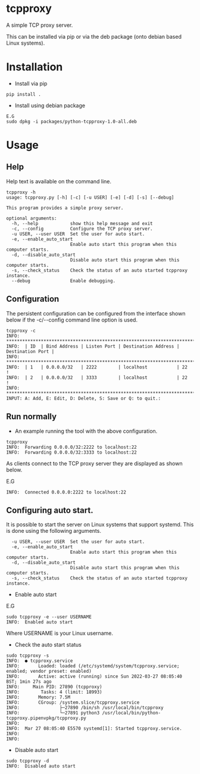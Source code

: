 # tcpproxy
A simple TCP proxy server.

This can be installed via pip or via the deb package (onto debian based Linux systems).

# Installation

- Install via pip

```
pip install .
```

- Install using debian package

```
E.G
sudo dpkg -i packages/python-tcpproxy-1.0-all.deb
```

# Usage

## Help
Help text is available on the command line.

```
tcpproxy -h
usage: tcpproxy.py [-h] [-c] [-u USER] [-e] [-d] [-s] [--debug]

This program provides a simple proxy server.

optional arguments:
  -h, --help            show this help message and exit
  -c, --config          Configure the TCP proxy server.
  -u USER, --user USER  Set the user for auto start.
  -e, --enable_auto_start
                        Enable auto start this program when this computer starts.
  -d, --disable_auto_start
                        Disable auto start this program when this computer starts.
  -s, --check_status    Check the status of an auto started tcpproxy instance.
  --debug               Enable debugging.
```

## Configuration
The persistent configuration can be configured from the interface shown below if the -c/--config command line option is used.

```
tcpproxy -c
INFO:  *****************************************************************************
INFO:  | ID  | Bind Address | Listen Port | Destination Address | Destination Port |
INFO:  *****************************************************************************
INFO:  | 1   | 0.0.0.0/32   | 2222        | localhost           | 22               !
INFO:  | 2   | 0.0.0.0/32   | 3333        | localhost           | 22               !
INFO:  *****************************************************************************
INPUT: A: Add, E: Edit, D: Delete, S: Save or Q: to quit.: 
```

## Run normally

- An example running the tool with the above configuration.

```
tcpproxy
INFO:  Forwarding 0.0.0.0/32:2222 to localhost:22
INFO:  Forwarding 0.0.0.0/32:3333 to localhost:22
```

As clients connect to the TCP proxy server they are displayed as shown below.

E.G

```
INFO:  Connected 0.0.0.0:2222 to localhost:22
```

## Configuring auto start.
It is possible to start the server on Linux systems that support systemd. This is
done using the following arguments.

```
  -u USER, --user USER  Set the user for auto start.
  -e, --enable_auto_start
                        Enable auto start this program when this computer starts.
  -d, --disable_auto_start
                        Disable auto start this program when this computer starts.
  -s, --check_status    Check the status of an auto started tcpproxy instance.
```

- Enable auto start

E.G

```
sudo tcpproxy -e --user USERNAME 
INFO:  Enabled auto start  
```

Where USERNAME is your Linux username.

- Check the auto start status

```
sudo tcpproxy -s
INFO:  ● tcpproxy.service
INFO:       Loaded: loaded (/etc/systemd/system/tcpproxy.service; enabled; vendor preset: enabled)
INFO:       Active: active (running) since Sun 2022-03-27 08:05:40 BST; 1min 27s ago
INFO:     Main PID: 27890 (tcpproxy)
INFO:        Tasks: 4 (limit: 18993)
INFO:       Memory: 7.5M
INFO:       CGroup: /system.slice/tcpproxy.service
INFO:               ├─27890 /bin/sh /usr/local/bin/tcpproxy
INFO:               └─27891 python3 /usr/local/bin/python-tcpproxy.pipenvpkg/tcpproxy.py
INFO:  
INFO:  Mar 27 08:05:40 E5570 systemd[1]: Started tcpproxy.service.
INFO:  
INFO:  
```

- Disable auto start

```
sudo tcpproxy -d
INFO:  Disabled auto start
```

